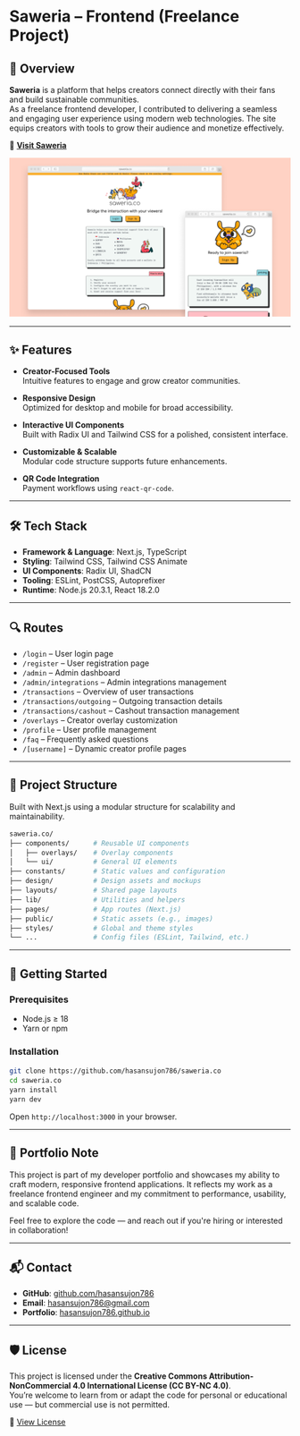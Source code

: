 # Saweria – Frontend (Freelance Project)

## 🧭 Overview

**Saweria** is a platform that helps creators connect directly with their fans and build sustainable communities.  
As a freelance frontend developer, I contributed to delivering a seamless and engaging user experience using modern web technologies. The site equips creators with tools to grow their audience and monetize effectively.

🔗 **[Visit Saweria](https://saweria.co/en)**

![saweria.co](./design/saweria.co.png)

---

## ✨ Features

- **Creator-Focused Tools**  
  Intuitive features to engage and grow creator communities.

- **Responsive Design**  
  Optimized for desktop and mobile for broad accessibility.

- **Interactive UI Components**  
  Built with Radix UI and Tailwind CSS for a polished, consistent interface.

- **Customizable & Scalable**  
  Modular code structure supports future enhancements.

- **QR Code Integration**  
  Payment workflows using `react-qr-code`.

---

## 🛠 Tech Stack

- **Framework & Language**: Next.js, TypeScript
- **Styling**: Tailwind CSS, Tailwind CSS Animate
- **UI Components**: Radix UI, ShadCN
- **Tooling**: ESLint, PostCSS, Autoprefixer
- **Runtime**: Node.js 20.3.1, React 18.2.0

---

## 🔍 Routes

- `/login` – User login page
- `/register` – User registration page
- `/admin` – Admin dashboard
- `/admin/integrations` – Admin integrations management
- `/transactions` – Overview of user transactions
- `/transactions/outgoing` – Outgoing transaction details
- `/transactions/cashout` – Cashout transaction management
- `/overlays` – Creator overlay customization
- `/profile` – User profile management
- `/faq` – Frequently asked questions
- `/[username]` – Dynamic creator profile pages

---

## 📁 Project Structure

Built with Next.js using a modular structure for scalability and maintainability.

```bash
saweria.co/
├── components/      # Reusable UI components
│   ├── overlays/    # Overlay components
│   └── ui/          # General UI elements
├── constants/       # Static values and configuration
├── design/          # Design assets and mockups
├── layouts/         # Shared page layouts
├── lib/             # Utilities and helpers
├── pages/           # App routes (Next.js)
├── public/          # Static assets (e.g., images)
├── styles/          # Global and theme styles
└── ...              # Config files (ESLint, Tailwind, etc.)
```

---

## 🚀 Getting Started

### Prerequisites

- Node.js ≥ 18
- Yarn or npm

### Installation

```bash
git clone https://github.com/hasansujon786/saweria.co
cd saweria.co
yarn install
yarn dev
```

Open `http://localhost:3000` in your browser.

---

## 🧾 Portfolio Note

This project is part of my developer portfolio and showcases my ability to craft modern, responsive frontend applications.
It reflects my work as a freelance frontend engineer and my commitment to performance, usability, and scalable code.

Feel free to explore the code — and reach out if you're hiring or interested in collaboration!

---

## 📬 Contact

- **GitHub**: [github.com/hasansujon786](https://github.com/hasansujon786)
- **Email**: [hasansujon786@gmail.com](mailto:hasansujon786@gmail.com)
- **Portfolio**: [hasansujon786.github.io](https://hasansujon786.github.io)

---

## 🛡 License

This project is licensed under the **Creative Commons Attribution-NonCommercial 4.0 International License (CC BY-NC 4.0)**.  
You’re welcome to learn from or adapt the code for personal or educational use — but commercial use is not permitted.

🔗 [View License](https://creativecommons.org/licenses/by-nc/4.0/)

